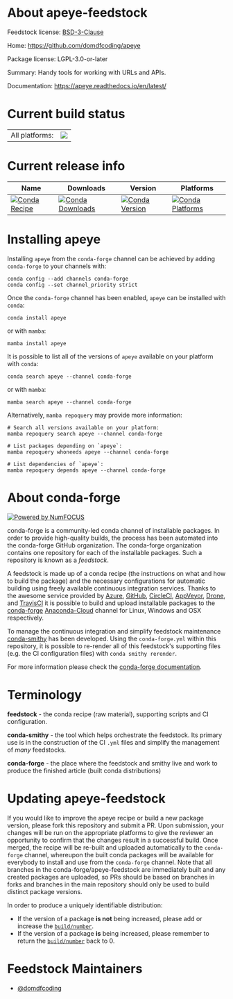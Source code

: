 About apeye-feedstock
=====================

Feedstock license: [BSD-3-Clause](https://github.com/conda-forge/apeye-feedstock/blob/main/LICENSE.txt)

Home: https://github.com/domdfcoding/apeye

Package license: LGPL-3.0-or-later

Summary: Handy tools for working with URLs and APIs.

Documentation: https://apeye.readthedocs.io/en/latest/

Current build status
====================


<table><tr><td>All platforms:</td>
    <td>
      <a href="https://dev.azure.com/conda-forge/feedstock-builds/_build/latest?definitionId=15684&branchName=main">
        <img src="https://dev.azure.com/conda-forge/feedstock-builds/_apis/build/status/apeye-feedstock?branchName=main">
      </a>
    </td>
  </tr>
</table>

Current release info
====================

| Name | Downloads | Version | Platforms |
| --- | --- | --- | --- |
| [![Conda Recipe](https://img.shields.io/badge/recipe-apeye-green.svg)](https://anaconda.org/conda-forge/apeye) | [![Conda Downloads](https://img.shields.io/conda/dn/conda-forge/apeye.svg)](https://anaconda.org/conda-forge/apeye) | [![Conda Version](https://img.shields.io/conda/vn/conda-forge/apeye.svg)](https://anaconda.org/conda-forge/apeye) | [![Conda Platforms](https://img.shields.io/conda/pn/conda-forge/apeye.svg)](https://anaconda.org/conda-forge/apeye) |

Installing apeye
================

Installing `apeye` from the `conda-forge` channel can be achieved by adding `conda-forge` to your channels with:

```
conda config --add channels conda-forge
conda config --set channel_priority strict
```

Once the `conda-forge` channel has been enabled, `apeye` can be installed with `conda`:

```
conda install apeye
```

or with `mamba`:

```
mamba install apeye
```

It is possible to list all of the versions of `apeye` available on your platform with `conda`:

```
conda search apeye --channel conda-forge
```

or with `mamba`:

```
mamba search apeye --channel conda-forge
```

Alternatively, `mamba repoquery` may provide more information:

```
# Search all versions available on your platform:
mamba repoquery search apeye --channel conda-forge

# List packages depending on `apeye`:
mamba repoquery whoneeds apeye --channel conda-forge

# List dependencies of `apeye`:
mamba repoquery depends apeye --channel conda-forge
```


About conda-forge
=================

[![Powered by
NumFOCUS](https://img.shields.io/badge/powered%20by-NumFOCUS-orange.svg?style=flat&colorA=E1523D&colorB=007D8A)](https://numfocus.org)

conda-forge is a community-led conda channel of installable packages.
In order to provide high-quality builds, the process has been automated into the
conda-forge GitHub organization. The conda-forge organization contains one repository
for each of the installable packages. Such a repository is known as a *feedstock*.

A feedstock is made up of a conda recipe (the instructions on what and how to build
the package) and the necessary configurations for automatic building using freely
available continuous integration services. Thanks to the awesome service provided by
[Azure](https://azure.microsoft.com/en-us/services/devops/), [GitHub](https://github.com/),
[CircleCI](https://circleci.com/), [AppVeyor](https://www.appveyor.com/),
[Drone](https://cloud.drone.io/welcome), and [TravisCI](https://travis-ci.com/)
it is possible to build and upload installable packages to the
[conda-forge](https://anaconda.org/conda-forge) [Anaconda-Cloud](https://anaconda.org/)
channel for Linux, Windows and OSX respectively.

To manage the continuous integration and simplify feedstock maintenance
[conda-smithy](https://github.com/conda-forge/conda-smithy) has been developed.
Using the ``conda-forge.yml`` within this repository, it is possible to re-render all of
this feedstock's supporting files (e.g. the CI configuration files) with ``conda smithy rerender``.

For more information please check the [conda-forge documentation](https://conda-forge.org/docs/).

Terminology
===========

**feedstock** - the conda recipe (raw material), supporting scripts and CI configuration.

**conda-smithy** - the tool which helps orchestrate the feedstock.
                   Its primary use is in the construction of the CI ``.yml`` files
                   and simplify the management of *many* feedstocks.

**conda-forge** - the place where the feedstock and smithy live and work to
                  produce the finished article (built conda distributions)


Updating apeye-feedstock
========================

If you would like to improve the apeye recipe or build a new
package version, please fork this repository and submit a PR. Upon submission,
your changes will be run on the appropriate platforms to give the reviewer an
opportunity to confirm that the changes result in a successful build. Once
merged, the recipe will be re-built and uploaded automatically to the
`conda-forge` channel, whereupon the built conda packages will be available for
everybody to install and use from the `conda-forge` channel.
Note that all branches in the conda-forge/apeye-feedstock are
immediately built and any created packages are uploaded, so PRs should be based
on branches in forks and branches in the main repository should only be used to
build distinct package versions.

In order to produce a uniquely identifiable distribution:
 * If the version of a package **is not** being increased, please add or increase
   the [``build/number``](https://docs.conda.io/projects/conda-build/en/latest/resources/define-metadata.html#build-number-and-string).
 * If the version of a package **is** being increased, please remember to return
   the [``build/number``](https://docs.conda.io/projects/conda-build/en/latest/resources/define-metadata.html#build-number-and-string)
   back to 0.

Feedstock Maintainers
=====================

* [@domdfcoding](https://github.com/domdfcoding/)


